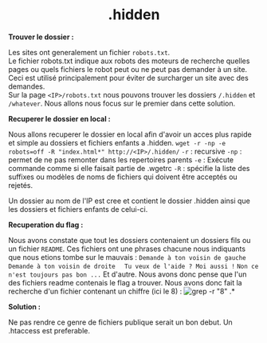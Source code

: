 <h1 align="center">
.hidden
</h1>

<p><b>Trouver le dossier : </b></p>

Les sites ont generalement un fichier `robots.txt`.  
Le fichier robots.txt indique aux robots des moteurs de recherche quelles pages ou quels fichiers le robot peut ou ne peut pas demander à un site. Ceci est utilisé principalement pour éviter de surcharger un site avec des demandes.  
Sur la page `<IP>/robots.txt` nous pouvons trouver les dossiers `/.hidden` et `/whatever`. Nous allons nous focus sur le premier dans cette solution.

<p><b> Recuperer le dossier en local :</b></p>

Nous allons recuperer le dossier en local afin d'avoir un acces plus rapide et simple au dossiers et fichiers enfants a .hidden.
```wget -r -np -e robots=off -R "index.html*" http://<IP>/.hidden/```
`-r` : recursive
`-np` : permet de ne pas remonter dans les repertoires parents
`-e` : Exécute commande comme si elle faisait partie de .wgetrc
`-R` : spécifie la liste des suffixes ou modèles de noms de fichiers qui doivent être acceptés ou rejetés.

Un dossier au nom de l'IP est cree et contient le dossier .hidden ainsi que les dossiers et fichiers enfants de celui-ci.

<p><b> Recuperation du flag :</b></p>

Nous avons constate que tout les dossiers contenaient un dossiers fils ou un fichier `README`.
Ces fichiers ont une phrases chacune nous indiquants que nous etions tombe sur le mauvais :
```Demande à ton voisin de gauche```
```Demande à ton voisin de droite  ```
```Tu veux de l'aide ? Moi aussi !```
```Non ce n'est toujours pas bon ...```
Et d'autre.
Nous avons donc pense que l'un des fichiers readme contenais le flag a trouver. Nous avons donc fait la recherche d'un fichier contenant un chiffre (ici le 8) : 
![grep -r "8" .*](assets/flag.hidden.png)

<p><b> Solution : </b></p>
Ne pas rendre ce genre de fichiers publique serait un bon debut. Un .htaccess est preferable.
